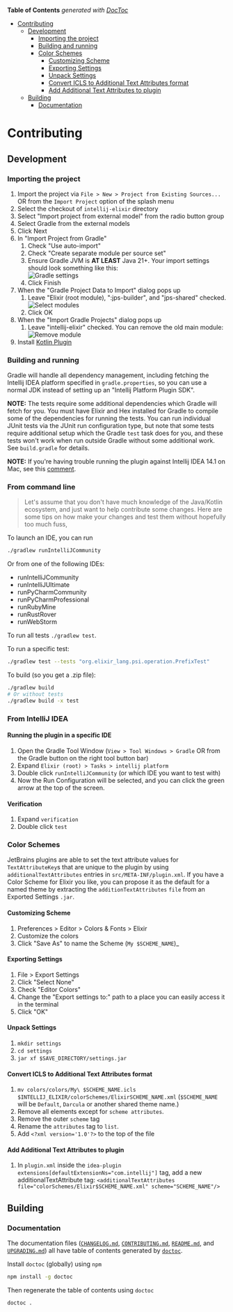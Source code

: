 <!-- START doctoc generated TOC please keep comment here to allow auto update -->
<!-- DON'T EDIT THIS SECTION, INSTEAD RE-RUN doctoc TO UPDATE -->
**Table of Contents**  *generated with [DocToc](https://github.com/thlorenz/doctoc)*

- [Contributing](#contributing)
  - [Development](#development)
    - [Importing the project](#importing-the-project)
    - [Building and running](#building-and-running)
    - [Color Schemes](#color-schemes)
      - [Customizing Scheme](#customizing-scheme)
      - [Exporting Settings](#exporting-settings)
      - [Unpack Settings](#unpack-settings)
      - [Convert ICLS to Additional Text Attributes format](#convert-icls-to-additional-text-attributes-format)
      - [Add Additional Text Attributes to plugin](#add-additional-text-attributes-to-plugin)
  - [Building](#building)
    - [Documentation](#documentation)

<!-- END doctoc generated TOC please keep comment here to allow auto update -->

# Contributing

## Development

### Importing the project

1. Import the project via `File > New > Project from Existing Sources...`  OR from the `Import Project` option of the splash menu
2. Select the checkout of `intellij-elixir` directory
3. Select "Import project from external model" from the radio button group
4. Select Gradle from the external models
5. Click Next
6. In "Import Project from Gradle"
   1. Check "Use auto-import"
   2. Check "Create separate module per source set"
   3. Ensure Gradle JVM is **AT LEAST** Java 21+.
   Your import settings should look something like this:<br/>
   ![Gradle settings](/screenshots/contributing/gradle_settings.png?raw=true "Gradle settings")
   4. Click Finish
7. When the "Gradle Project Data to Import" dialog pops up
   1. Leave "Elixir (root module), ":jps-builder", and "jps-shared" checked.<br/>
   ![Select modules](/screenshots/contributing/select_modules.png?raw=true "Select modules")
   2. Click OK
8. When the "Import Gradle Projects" dialog pops up
   1. Leave "intellij-elixir" checked.  You can remove the old main module:<br/>
     ![Remove module](/screenshots/contributing/remove_module.png?raw=true "Remove module")
9. Install [Kotlin Plugin](https://plugins.jetbrains.com/plugin/6954-kotlin)

### Building and running

Gradle will handle all dependency management, including fetching the Intellij IDEA platform specified in `gradle.properties`, so you can use a normal JDK instead of setting up an "Intellij Platform Plugin SDK".

**NOTE:** The tests require some additional dependencies which Gradle will fetch for you. You must have Elixir and Hex installed for Gradle to compile some of the dependencies for running the tests. You can run individual JUnit tests via the JUnit run configuration type, but note that some tests require additional setup which the Gradle `test` task does for you, and these tests won't work when run outside Gradle without some additional work. See `build.gradle` for details.

**NOTE:** If you're having trouble running the plugin against Intellij IDEA 14.1 on Mac, see this [comment](https://github.com/KronicDeth/intellij-elixir/pull/504#issuecomment-284275036).

### From command line
> Let's assume that you don't have much knowledge of the Java/Kotlin ecosystem, and just want to help contribute some changes.
> Here are some tips on how make your changes and test them without hopefully too much fuss,

To launch an IDE, you can run
```sh
./gradlew runIntelliJCommunity
```

Or from one of the following IDEs:

- runIntelliJCommunity
- runIntelliJUltimate
- runPyCharmCommunity
- runPyCharmProfessional
- runRubyMine
- runRustRover
- runWebStorm

To run all tests `./gradlew test`.

To run a specific test:
```sh
./gradlew test --tests "org.elixir_lang.psi.operation.PrefixTest"
```

To build (so you get a .zip file):
```sh
./gradlew build
# Or without tests
./gradlew build -x test
```

### From IntelliJ IDEA
#### Running the plugin in a specific IDE
1. Open the Gradle Tool Window (`View > Tool Windows > Gradle` OR from the Gradle button on the right tool button bar)
2. Expand `Elixir (root) > Tasks > intellij platform`
3. Double click `runIntelliJCommunity` (or which IDE you want to test with)
4. Now the Run Configuration will be selected, and you can click the green arrow at the top of the screen.

#### Verification
1. Expand `verification`
2. Double click `test`

### Color Schemes

JetBrains plugins are able to set the text attribute values for `TextAttributeKey`s that are unique to the plugin by using `additionalTextAttributes` entries in `src/META-INF/plugin.xml`.  If you have a Color Scheme for Elixir you like, you can propose it as the default for a named theme by extracting the `additionTextAttributes` `file` from an Exported Settings `.jar`.

#### Customizing Scheme

1. Preferences > Editor > Colors & Fonts > Elixir
2. Customize the colors
3. Click "Save As" to name the Scheme (`My $SCHEME_NAME`)_

#### Exporting Settings

1. File > Export Settings
2. Click "Select None"
3. Check "Editor Colors"
4. Change the "Export settings to:" path to a place you can easily access it in the terminal
5. Click "OK"

#### Unpack Settings

1. `mkdir settings`
2. `cd settings`
3. `jar xf $SAVE_DIRECTORY/settings.jar`

#### Convert ICLS to Additional Text Attributes format

1. `mv colors/colors/My\ $SCHEME_NAME.icls $INTELLIJ_ELIXIR/colorSchemes/ElixirSCHEME_NAME.xml` (`$SCHEME_NAME` will be `Default`, `Darcula` or another shared theme name.)
2. Remove all elements except for `scheme attributes`.
3. Remove the outer `scheme` tag
4. Rename the `attributes` tag to `list`.
5. Add `<?xml version='1.0'?>` to the top of the file

#### Add Additional Text Attributes to plugin

1. In `plugin.xml` inside the `idea-plugin extensions[defaultExtensionNs="com.intellij"]` tag, add a new additionalTextAttribute tag: `<additionalTextAttributes file="colorSchemes/Elixir$SCHEME_NAME.xml" scheme="SCHEME_NAME"/>`

## Building

### Documentation

The documentation files ([`CHANGELOG.md`](CHANGELOG.md), [`CONTRIBUTING.md`](CONTRIBUTING.md), [`README.md`](README.md),
and [`UPGRADING.md`](UPGRADING.md)) all have table of contents generated by
[`doctoc`](https://github.com/thlorenz/doctoc).

Install `doctoc` (globally) using `npm`

```sh
npm install -g doctoc
```

Then regenerate the table of contents using `doctoc`

```sh
doctoc .
```

